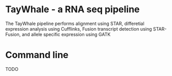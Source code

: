 # TayWhale - a RNA seq pipeline
The TayWhale pipeline performs alignment using STAR, differetial expression analysis using Cufflinks, Fusion transcript detection using STAR-Fusion, and allele specific expression using GATK

# Command line

TODO

